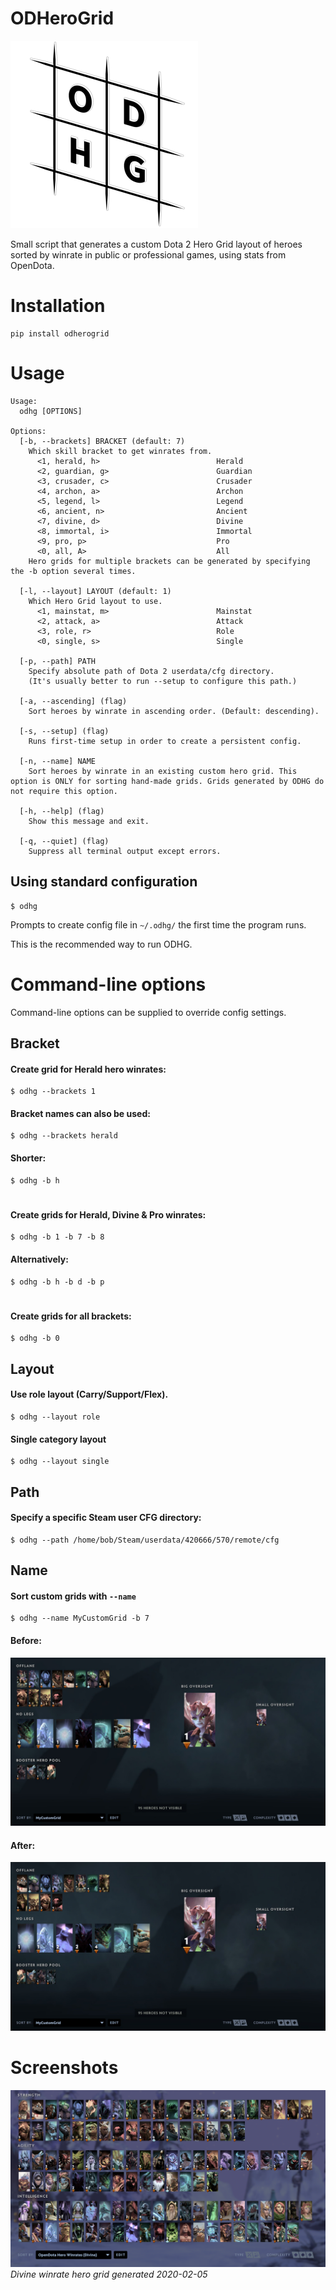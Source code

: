 # ODHeroGrid
![logo](logo.png)

Small script that generates a custom Dota 2 Hero Grid layout of heroes sorted 
by winrate in public or professional games, using stats from OpenDota.


# Installation
```
pip install odherogrid
```


# Usage
```
Usage:
  odhg [OPTIONS]

Options:
  [-b, --brackets] BRACKET (default: 7)
    Which skill bracket to get winrates from.
      <1, herald, h>                          Herald
      <2, guardian, g>                        Guardian
      <3, crusader, c>                        Crusader
      <4, archon, a>                          Archon
      <5, legend, l>                          Legend
      <6, ancient, n>                         Ancient
      <7, divine, d>                          Divine
      <8, immortal, i>                        Immortal
      <9, pro, p>                             Pro
      <0, all, A>                             All
    Hero grids for multiple brackets can be generated by specifying the -b option several times.

  [-l, --layout] LAYOUT (default: 1)
    Which Hero Grid layout to use.
      <1, mainstat, m>                        Mainstat
      <2, attack, a>                          Attack
      <3, role, r>                            Role
      <0, single, s>                          Single

  [-p, --path] PATH
    Specify absolute path of Dota 2 userdata/cfg directory.
    (It's usually better to run --setup to configure this path.)

  [-a, --ascending] (flag)
    Sort heroes by winrate in ascending order. (Default: descending).

  [-s, --setup] (flag)
    Runs first-time setup in order to create a persistent config.

  [-n, --name] NAME
    Sort heroes by winrate in an existing custom hero grid. This option is ONLY for sorting hand-made grids. Grids generated by ODHG do not require this option.

  [-h, --help] (flag)
    Show this message and exit.

  [-q, --quiet] (flag)
    Suppress all terminal output except errors.

```
## Using standard configuration 
```
$ odhg
```
Prompts to create config file in `~/.odhg/` the first time the program runs.

This is the recommended way to run ODHG.

# Command-line options
Command-line options can be supplied to override config settings.


## Bracket


#### Create grid for Herald hero winrates:
```
$ odhg --brackets 1
```


#### Bracket names can also be used:
```
$ odhg --brackets herald
```


#### Shorter:
```
$ odhg -b h
```


#
#### Create grids for Herald, Divine & Pro winrates:
```
$ odhg -b 1 -b 7 -b 8
```

#### Alternatively:
```
$ odhg -b h -b d -b p
```


#
#### Create grids for all brackets:
```
$ odhg -b 0
```


## Layout
#### Use role layout (Carry/Support/Flex). 
```
$ odhg --layout role
```

#### Single category layout
```
$ odhg --layout single
```


## Path
#### Specify a specific Steam user CFG directory:
```
$ odhg --path /home/bob/Steam/userdata/420666/570/remote/cfg
```


## Name
#### Sort custom grids with `--name`
```
$ odhg --name MyCustomGrid -b 7
```
#### Before:
![Before](screenshots/custom_presort.png)
#### After:
![After](screenshots/custom_postsort.png)

# Screenshots

![Divine Winrates](screenshots/screenshot.png)
_Divine winrate hero grid generated 2020-02-05_
